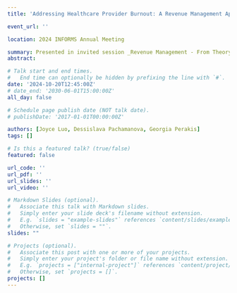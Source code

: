 ```yaml
---
title: 'Addressing Healthcare Provider Burnout: A Revenue Management Approach to Fair Hospital Diagnostic Service Scheduling'

event_url: ''

location: 2024 INFORMS Annual Meeting

summary: Presented in invited session _Revenue Management - From Theory to Practice_.
abstract: 

# Talk start and end times.
#   End time can optionally be hidden by prefixing the line with `#`.
date: '2024-10-20T12:45:00Z'
# date_end: '2030-06-01T15:00:00Z'
all_day: false

# Schedule page publish date (NOT talk date).
# publishDate: '2017-01-01T00:00:00Z'

authors: [Joyce Luo, Dessislava Pachamanova, Georgia Perakis]
tags: []

# Is this a featured talk? (true/false)
featured: false

url_code: ''
url_pdf: ''
url_slides: ''
url_video: ''

# Markdown Slides (optional).
#   Associate this talk with Markdown slides.
#   Simply enter your slide deck's filename without extension.
#   E.g. `slides = "example-slides"` references `content/slides/example-slides.md`.
#   Otherwise, set `slides = ""`.
slides: ""

# Projects (optional).
#   Associate this post with one or more of your projects.
#   Simply enter your project's folder or file name without extension.
#   E.g. `projects = ["internal-project"]` references `content/project/deep-learning/index.md`.
#   Otherwise, set `projects = []`.
projects: []
---
```

